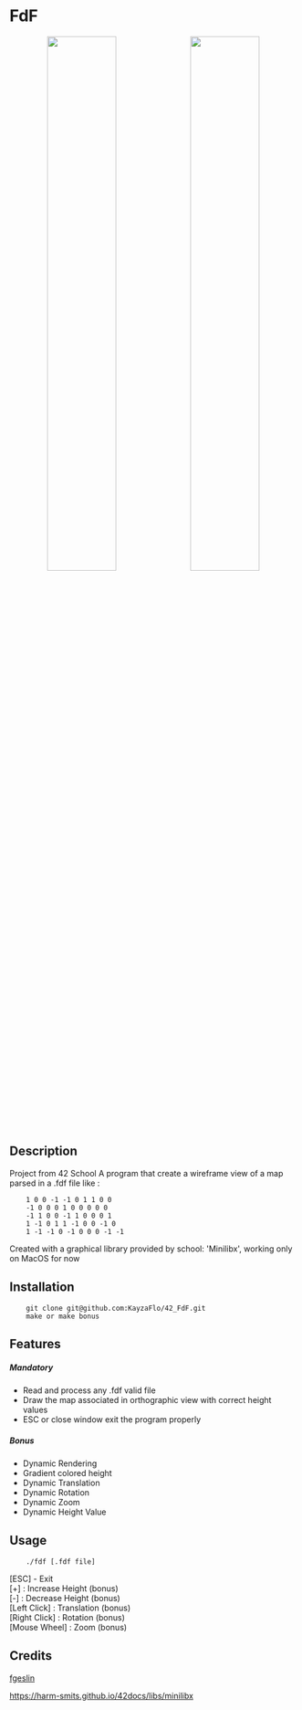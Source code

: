 # FdF

<p align="center">
  <img src="/screenjulia.png" width="49%" />
  <img src="/screenmars.gif" width="49%" />
</p>

## Description

Project from 42 School
A program that create a wireframe view of a map parsed in a .fdf file like :
```
    1 0 0 -1 -1 0 1 1 0 0 
    -1 0 0 0 1 0 0 0 0 0 
    -1 1 0 0 -1 1 0 0 0 1 
    1 -1 0 1 1 -1 0 0 -1 0 
    1 -1 -1 0 -1 0 0 0 -1 -1 
```
Created with a graphical library provided by school: 'Minilibx', working only on MacOS for now

## Installation

```
    git clone git@github.com:KayzaFlo/42_FdF.git
    make or make bonus
```

## Features

##### Mandatory
- Read and process any .fdf valid file
- Draw the map associated in orthographic view with correct height values
- ESC or close window exit the program properly
##### Bonus
- Dynamic Rendering
- Gradient colored height
- Dynamic Translation
- Dynamic Rotation
- Dynamic Zoom
- Dynamic Height Value

## Usage

```
    ./fdf [.fdf file]
```
[ESC] - Exit<br>
[+] : Increase Height (bonus)<br>
[-] : Decrease Height (bonus)<br>
[Left Click] : Translation (bonus)<br>
[Right Click] : Rotation (bonus)<br>
[Mouse Wheel] : Zoom (bonus)<br>

## Credits

[fgeslin](https://github.com/KayzaFlo)</br>

https://harm-smits.github.io/42docs/libs/minilibx</br>
